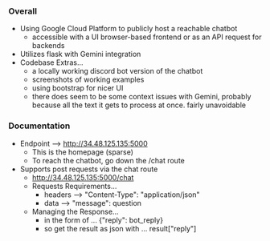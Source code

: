 ### Overall
- Using Google Cloud Platform to publicly host a reachable chatbot
  - accessible with a UI browser-based frontend or as an API request for backends
- Utilizes flask with Gemini integration
- Codebase Extras...
  - a locally working discord bot version of the chatbot
  - screenshots of working examples
  - using bootstrap for nicer UI
  - there does seem to be some context issues with Gemini, probably because all the text it gets to process at once. fairly unavoidable

### Documentation
- Endpoint --> http://34.48.125.135:5000
  - This is the homepage (sparse)
  - To reach the chatbot, go down the /chat route
- Supports post requests via the chat route
  - http://34.48.125.135:5000/chat
  - Requests Requirements...
    - headers --> "Content-Type": "application/json"
    - data --> "message": question
  - Managing the Response...
    - in the form of ... {"reply": bot_reply}
    - so get the result as json with ... result["reply"]
